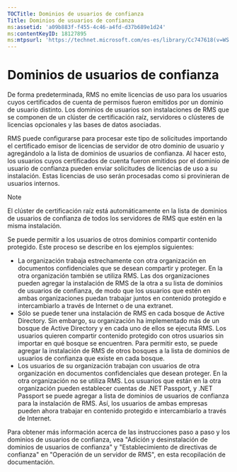 ```yaml
---
TOCTitle: Dominios de usuarios de confianza
Title: Dominios de usuarios de confianza
ms:assetid: 'a09b883f-f455-4c46-a4fd-d37b689e1d24'
ms:contentKeyID: 18127895
ms:mtpsurl: 'https://technet.microsoft.com/es-es/library/Cc747618(v=WS.10)'
---
```


Dominios de usuarios de confianza
=================================

De forma predeterminada, RMS no emite licencias de uso para los usuarios cuyos certificados de cuenta de permisos fueron emitidos por un dominio de usuario distinto. Los dominios de usuarios son instalaciones de RMS que se componen de un clúster de certificación raíz, servidores o clústeres de licencias opcionales y las bases de datos asociadas.

RMS puede configurarse para procesar este tipo de solicitudes importando el certificado emisor de licencias de servidor de otro dominio de usuario y agregándolo a la lista de dominios de usuarios de confianza. Al hacer esto, los usuarios cuyos certificados de cuenta fueron emitidos por el dominio de usuario de confianza pueden enviar solicitudes de licencias de uso a su instalación. Estas licencias de uso serán procesadas como si provinieran de usuarios internos.

> [!NOTE]
> El clúster de certificación raíz está automáticamente en la lista de dominios de usuarios de confianza de todos los servidores de RMS que estén en la misma instalación. 

Se puede permitir a los usuarios de otros dominios compartir contenido protegido. Este proceso se describe en los ejemplos siguientes:

-   La organización trabaja estrechamente con otra organización en documentos confidenciales que se desean compartir y proteger. En la otra organización también se utiliza RMS. Las dos organizaciones pueden agregar la instalación de RMS de la otra a su lista de dominios de usuarios de confianza, de modo que los usuarios que estén en ambas organizaciones puedan trabajar juntos en contenido protegido e intercambiarlo a través de Internet o de una extranet.
-   Sólo se puede tener una instalación de RMS en cada bosque de Active Directory. Sin embargo, su organización ha implementado más de un bosque de Active Directory y en cada uno de ellos se ejecuta RMS. Los usuarios quieren compartir contenido protegido con otros usuarios sin importar en qué bosque se encuentren. Para permitir esto, se puede agregar la instalación de RMS de otros bosques a la lista de dominios de usuarios de confianza que existe en cada bosque.
-   Los usuarios de su organización trabajan con usuarios de otra organización en documentos confidenciales que desean proteger. En la otra organización no se utiliza RMS. Los usuarios que están en la otra organización pueden establecer cuentas de .NET Passport, y .NET Passport se puede agregar a lista de dominios de usuarios de confianza para la instalación de RMS. Así, los usuarios de ambas empresas pueden ahora trabajar en contenido protegido e intercambiarlo a través de Internet.

Para obtener más información acerca de las instrucciones paso a paso y los dominios de usuarios de confianza, vea "Adición y desinstalación de dominios de usuarios de confianza" y "Establecimiento de directivas de confianza" en "Operación de un servidor de RMS", en esta recopilación de documentación.
